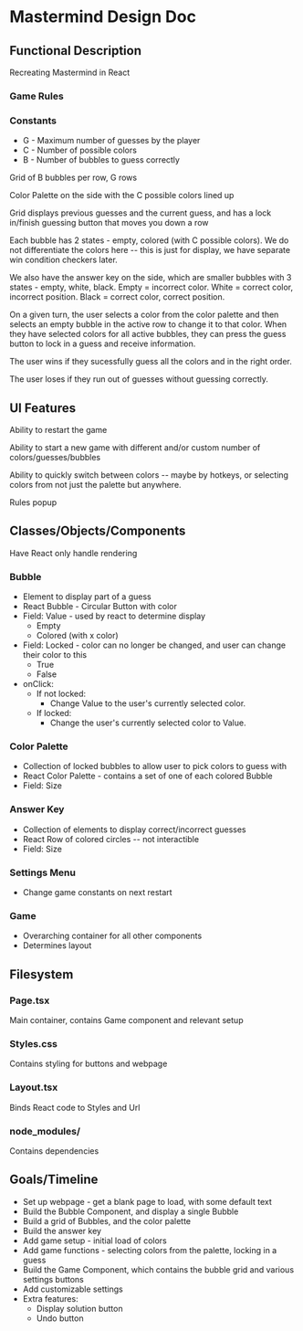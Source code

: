 # **Mastermind Design Doc**

## Functional Description

Recreating Mastermind in React

### **Game Rules**

### Constants

  * G - Maximum number of guesses by the player
  * C - Number of possible colors
  * B - Number of bubbles to guess correctly

Grid of B bubbles per row, G rows

Color Palette on the side with the C possible colors lined up

Grid displays previous guesses and the current guess, and has a lock in/finish guessing button that moves you down a row

Each bubble has 2 states - empty, colored (with C possible colors). We do not differentiate the colors here -- this is just for display, we have separate win condition checkers later.

We also have the answer key on the side, which are smaller bubbles with 3 states - empty, white, black. Empty = incorrect color. White = correct color, incorrect position. Black = correct color, correct position.

On a given turn, the user selects a color from the color palette and then selects an empty bubble in the active row to change it to that color. When they have selected colors for all active bubbles, they can press the guess button to lock in a guess and receive information. 

The user wins if they sucessfully guess all the colors and in the right order.

The user loses if they run out of guesses without guessing correctly.


## **UI Features**

Ability to restart the game

Ability to start a new game with different and/or custom number of colors/guesses/bubbles

Ability to quickly switch between colors -- maybe by hotkeys, or selecting colors from not just the palette but anywhere.

Rules popup

## **Classes/Objects/Components**
Have React only handle rendering
### Bubble
  * Element to display part of a guess
  * React Bubble - Circular Button with color
  * Field: Value - used by react to determine display
    * Empty
    * Colored (with x color)
  * Field: Locked - color can no longer be changed, and user can change their color to this
    * True
    * False
  * onClick: 
    * If not locked: 
      * Change Value to the user's currently selected color.
    * If locked:
      * Change the user's currently selected color to Value. 

### Color Palette
 * Collection of locked bubbles to allow user to pick colors to guess with
 * React Color Palette - contains a set of one of each colored Bubble
 * Field: Size

### Answer Key
  * Collection of elements to display correct/incorrect guesses
  * React Row of colored circles -- not interactible
  * Field: Size

### Settings Menu
  * Change game constants on next restart

### Game
  * Overarching container for all other components
  * Determines layout

## Filesystem

### Page.tsx

Main container, contains Game component and relevant setup

### Styles.css

Contains styling for buttons and webpage

### Layout.tsx

Binds React code to Styles and Url

### node_modules/

Contains dependencies
  
## Goals/Timeline

  * Set up webpage - get a blank page to load, with some default text
  * Build the Bubble Component, and display a single Bubble
  * Build a grid of Bubbles, and the color palette
  * Build the answer key
  * Add game setup - initial load of colors
  * Add game functions - selecting colors from the palette, locking in a guess
  * Build the Game Component, which contains the bubble grid and various settings buttons
  * Add customizable settings
  * Extra features:
    * Display solution button
    * Undo button

